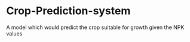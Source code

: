 # Crop-Prediction-system
A model which would predict the crop suitable for growth given the NPK values
